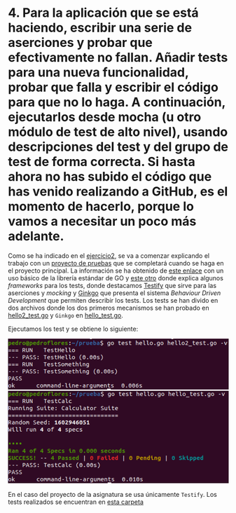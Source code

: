 # 4. Para la aplicación que se está haciendo, escribir una serie de aserciones y probar que efectivamente no fallan. Añadir tests para una nueva funcionalidad, probar que falla y escribir el código para que no lo haga. A continuación, ejecutarlos desde mocha (u otro módulo de test de alto nivel), usando descripciones del test y del grupo de test de forma correcta. Si hasta ahora no has subido el código que has venido realizando a GitHub, es el momento de hacerlo, porque lo vamos a necesitar un poco más adelante.

Como se ha indicado en el [ejercicio2](https://github.com/PedroMFC/Autoevaluacion-CC/blob/main/semana%202/Ejercicio2.md), se va a comenzar explicando el trabajo con un [proyecto de pruebas](https://github.com/PedroMFC/prueba) que se completará cuando se haga en el proyecto principal. La información se ha obtenido de [este enlace](https://blog.golang.org/using-go-modules) con un uso básico de la librería estándar de GO y [este otro](https://bmuschko.com/blog/go-testing-frameworks/) donde explica algunos *frameworks* para los tests, donde destacamos [Testify](https://github.com/stretchr/testify) que sirve para las aserciones y *mocking* y [Ginkgo](https://github.com/onsi/ginkgo) que presenta el sistema *Behaviour Driven Development* que permiten describir los tests. Los tests se han divido en dos archivos donde los dos primeros mecanismos se han probado en [hello2_test.go](https://github.com/PedroMFC/prueba/blob/main/hello2_test.go) y `Ginkgo` en [hello_test.go](https://github.com/PedroMFC/prueba/blob/main/hello_test.go).

Ejecutamos los test y se obtiene lo siguiente:

![](./imgs/4.1.png)
![](./imgs/4.2.png)

En el caso del proyecto de la asignatura se usa únicamente `Testify`. Los tests realizados se encuentran en [esta carpeta](https://github.com/PedroMFC/EvaluaUGR/tree/main/tests)